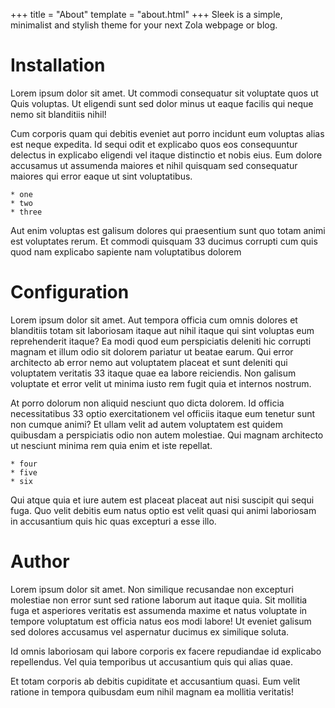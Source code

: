 +++
title = "About"
template = "about.html"
+++
Sleek is a simple, minimalist and  stylish theme for your next Zola webpage or
blog.

# Installation

Lorem ipsum dolor sit amet. Ut commodi consequatur sit voluptate quos ut Quis voluptas. Ut eligendi sunt sed dolor minus ut eaque facilis qui neque nemo sit blanditiis nihil!

Cum corporis quam qui debitis eveniet aut porro incidunt eum voluptas alias est neque expedita. Id sequi odit et explicabo quos eos consequuntur delectus in explicabo eligendi vel itaque distinctio et nobis eius. Eum dolore accusamus ut assumenda maiores et nihil quisquam sed consequatur maiores qui error eaque ut sint voluptatibus.

    * one
    * two
    * three

Aut enim voluptas est galisum dolores qui praesentium sunt quo totam animi est voluptates rerum. Et commodi quisquam 33 ducimus corrupti cum quis quod nam explicabo sapiente nam voluptatibus dolorem

# Configuration

Lorem ipsum dolor sit amet. Aut tempora officia cum omnis dolores et blanditiis totam sit laboriosam itaque aut nihil itaque qui sint voluptas eum reprehenderit itaque? Ea modi quod eum perspiciatis deleniti hic corrupti magnam et illum odio sit dolorem pariatur ut beatae earum. Qui error architecto ab error nemo aut voluptatem placeat et sunt deleniti qui voluptatem veritatis 33 itaque quae ea labore reiciendis. Non galisum voluptate et error velit ut minima iusto rem fugit quia et internos nostrum.

At porro dolorum non aliquid nesciunt quo dicta dolorem. Id officia necessitatibus 33 optio exercitationem vel officiis itaque eum tenetur sunt non cumque animi? Et ullam velit ad autem voluptatem est quidem quibusdam a perspiciatis odio non autem molestiae. Qui magnam architecto ut nesciunt minima rem quia enim et iste repellat.

    * four
    * five
    * six

Qui atque quia et iure autem est placeat placeat aut nisi suscipit qui sequi fuga. Quo velit debitis eum natus optio est velit quasi qui animi laboriosam in accusantium quis hic quas excepturi a esse illo.

# Author

Lorem ipsum dolor sit amet. Non similique recusandae non excepturi molestiae non error sunt sed ratione laborum aut itaque quia. Sit mollitia fuga et asperiores veritatis est assumenda maxime et natus voluptate in tempore voluptatum est officia natus eos modi labore! Ut eveniet galisum sed dolores accusamus vel aspernatur ducimus ex similique soluta.

Id omnis laboriosam qui labore corporis ex facere repudiandae id explicabo repellendus. Vel quia temporibus ut accusantium quis qui alias quae.

Et totam corporis ab debitis cupiditate et accusantium quasi. Eum velit ratione in tempora quibusdam eum nihil magnam ea mollitia veritatis!
